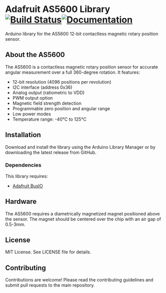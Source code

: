# Adafruit AS5600 Library [![Build Status](https://github.com/adafruit/Adafruit_AS5600/workflows/Arduino%20Library%20CI/badge.svg)](https://github.com/adafruit/Adafruit_AS5600/actions)[![Documentation](https://github.com/adafruit/ci-arduino/blob/master/assets/doxygen_badge.svg)](http://adafruit.github.io/Adafruit_AS5600/html/index.html)

Arduino library for the AS5600 12-bit contactless magnetic rotary position sensor.

## About the AS5600

The AS5600 is a contactless magnetic rotary position sensor for accurate angular measurement over a full 360-degree rotation. It features:

- 12-bit resolution (4096 positions per revolution)
- I2C interface (address 0x36)
- Analog output (ratiometric to VDD)
- PWM output option
- Magnetic field strength detection
- Programmable zero position and angular range
- Low power modes
- Temperature range: -40°C to 125°C

## Installation

Download and install the library using the Arduino Library Manager or by downloading the latest release from GitHub.

### Dependencies

This library requires:
- [Adafruit BusIO](https://github.com/adafruit/Adafruit_BusIO)

## Hardware

The AS5600 requires a diametrically magnetized magnet positioned above the sensor. The magnet should be centered over the chip with an air gap of 0.5-3mm.

## License

MIT License. See LICENSE file for details.

## Contributing

Contributions are welcome! Please read the contributing guidelines and submit pull requests to the main repository.